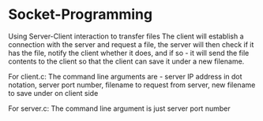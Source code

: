 # Socket-Programming
Using Server-Client interaction to transfer files 
The client will establish a connection with the server and request a file, the server will then check if it has the file, notify the client 
whether it does, and if so - it will send the file contents to the client so that the client can save it under a new filename.

For client.c: The command line arguments are - server IP address in dot notation, server port
number, filename to request from server, new filename to save under on client side

For server.c: The command line argument is just server port number

